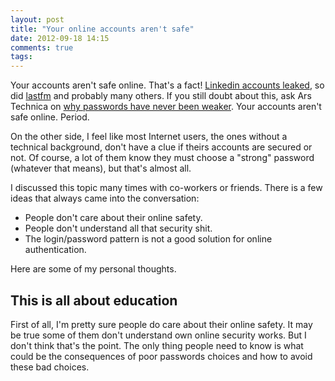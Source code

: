```yaml
---
layout: post
title: "Your online accounts aren't safe"
date: 2012-09-18 14:15
comments: true
tags:
---
```


Your accounts aren't safe online. That's a fact!
[Linkedin accounts leaked][techcrunch.com], so did [lastfm][lifehacker.com] and probably many others.
If you still doubt about this, ask Ars Technica on [why passwords have never been weaker][arstechnica.com].
Your accounts aren't safe online. Period.

On the other side, I feel like most Internet users, the ones without a technical background, don't have a clue if theirs accounts are secured or not.
Of course, a lot of them know they must choose a "strong" password (whatever that means), but that's almost all.

I discussed this topic many times with co-workers or friends.
There is a few ideas that always came into the conversation:

* People don't care about their online safety.
* People don't understand all that security shit.
* The login/password pattern is not a good solution for online authentication.

Here are some of my personal thoughts.

[arstechnica.com]: http://arstechnica.com/security/2012/08/passwords-under-assault/
[lifehacker.com]: http://lifehacker.com/5916642/lastfm-passwords-also-leaked-change-yours-now
[techcrunch.com]: http://techcrunch.com/2012/06/06/6-5-million-linkedin-passwords-reportedly-leaked-linkedin-is-looking-into-it/
<!-- more -->

## This is all about education

First of all, I'm pretty sure people do care about their online safety.
It may be true some of them don't understand own online security works.
But I don't think that's the point.
The only thing people need to know is what could be the consequences of poor passwords choices and how to avoid these bad choices.
